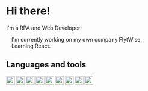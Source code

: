 # Hi there!

I'm a RPA and Web Developer

<img  width="10px" src="https://www.svgrepo.com/show/161055/black-rounded-square-shape.svg"/> I'm currently working on my own company FlytWise. <br>
<img  width="10px" src="https://www.svgrepo.com/show/161055/black-rounded-square-shape.svg"/> Learning React. <br>

## Languages and tools
<img align="left" width="23px" src="https://www.svgrepo.com/show/452091/python.svg"/>
<img align="left" width="23px" src="https://www.svgrepo.com/show/452228/html-5.svg"/>
<img align="left" width="23px" src="https://www.svgrepo.com/show/452185/css-3.svg"/>
<img align="left" width="23px" src="https://www.svgrepo.com/show/452045/js.svg"/>
<img align="left" width="23px" src="https://www.svgrepo.com/show/373969/php2.svg"/>
<img align="left" width="23px" src="https://www.svgrepo.com/show/452129/vs-code.svg"/>
<img align="left" width="23px" src="https://www.svgrepo.com/show/373848/mysql.svg"/>
<img align="left" width="23px" src="https://www.svgrepo.com/show/443513/brand-uipath.svg"/>
<img align="" width="23px" src="https://at.cosmoconsult.com/fileadmin/user_upload/Oesterreich/powerautomate-icon.png"/>



